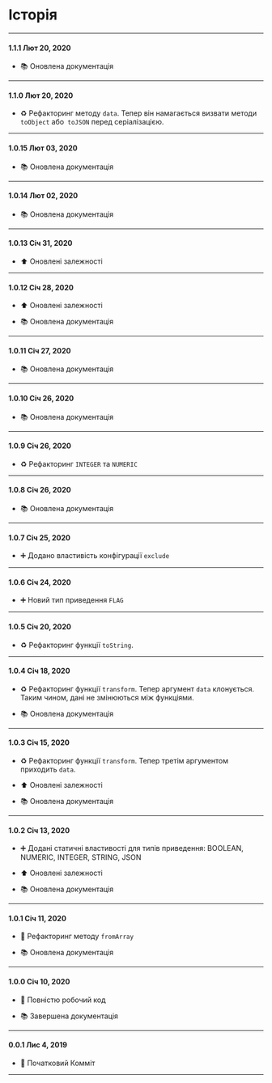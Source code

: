 # Історія

---

#### 1.1.1 Лют 20, 2020

-   📚 Оновлена документація

---

#### 1.1.0 Лют 20, 2020

-   ♻️ Рефакторинг методу `data`. Тепер він намагається визвати методи `toObject` або` toJSON` перед серіалізацією.

---

#### 1.0.15 Лют 03, 2020

-   📚 Оновлена документація

---

#### 1.0.14 Лют 02, 2020

-   📚 Оновлена документація

---

#### 1.0.13 Січ 31, 2020

-   ⬆️ Оновлені залежності

---

#### 1.0.12 Січ 28, 2020

-   ⬆️ Оновлені залежності

-   📚 Оновлена документація

---

#### 1.0.11 Січ 27, 2020

-   📚 Оновлена документація

---

#### 1.0.10 Січ 26, 2020

-   📚 Оновлена документація

---

#### 1.0.9 Січ 26, 2020

-   ♻️ Рефакторинг `INTEGER` та `NUMERIC`

---

#### 1.0.8 Січ 26, 2020

-   📚 Оновлена документація

---

#### 1.0.7 Січ 25, 2020

-   ➕ Додано властивість конфігурації `exclude`

---

#### 1.0.6 Січ 24, 2020

-   ➕ Новий тип приведення `FLAG`

---

#### 1.0.5 Січ 20, 2020

-   ♻️ Рефакторинг функції `toString`.

---

#### 1.0.4 Січ 18, 2020

-   ♻️ Рефакторинг функції `transform`. Тепер аргумент `data` клонується. Таким чином, дані не змінюються між функціями.

-   📚 Оновлена документація

---

#### 1.0.3 Січ 15, 2020

-   ♻️ Рефакторинг функції `transform`. Тепер третім аргументом приходить `data`.

-   ⬆️ Оновлені залежності

-   📚 Оновлена документація

---

#### 1.0.2 Січ 13, 2020

-   ➕ Додані статичні властивості для типів приведення: BOOLEAN, NUMERIC, INTEGER, STRING, JSON

-   ⬆️ Оновлені залежності

-   📚 Оновлена документація

---

#### 1.0.1 Січ 11, 2020

-   🔨 Рефакторинг методу `fromArray`

-   📚 Оновлена документація

---

#### 1.0.0 Січ 10, 2020

-   🎉 Повністю робочий код

-   📚 Завершена документація

---

#### 0.0.1 Лис 4, 2019

-   🎉 Початковий Комміт

---
